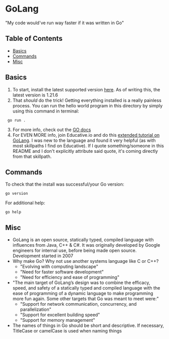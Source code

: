 # GoLang
"My code would've run way faster if it was written in Go"

## Table of Contents
- [Basics](#basics)
- [Commands](#commands)
- [Misc](#misc)

## Basics
1. To start, install the latest supported version [here](https://go.dev/doc/install). As of writing this, the latest version is 1.21.6
2. That _should_ do the trick! Getting everything installed is a really painless process. You can run the hello world program in this directory by simply using this command in terminal: 
```
 go run .
```
3. For more info, check out the [GO docs](https://go.dev/doc/tutorial/getting-started)
4. For EVEN MORE info, join Educative.io and do this [extended tutorial on GoLang](https://www.educative.io/path/golang-for-programmers). I was new to the language and found it very helpful (as with most skillpaths I find on Educative). If I quote something/someone in this README and I don't explicitly attribute said quote, it's coming directly from that skillpath.

## Commands
To check that the install was successful/your Go version:
```
go version
```
For additional help:
```
go help
```

## Misc
- GoLang is an open source, statically typed, compiled language with influences from Java, C++ & C#. It was originally developed by Google engineers for internal use, before being made open source. Development started in 2007
- Why make Go? Why not use another systems language like C or C++?
    - "Evolving with computing landscape"
    - "Need for faster software development"
    - "Need for efficiency and ease of programming"
- "The main target of GoLang’s design was to combine the efficacy, speed, and safety of a statically typed and compiled language with the ease of programming of a dynamic language to make programming more fun again. Some other targets that Go was meant to meet were:"
    - "Support for network communication, concurrency, and parallelization"
    - "Support for excellent building speed"
    - "Support for memory management"
- The names of things in Go should be short and descriptive. If necessary, TitleCase or camelCase is used when naming things